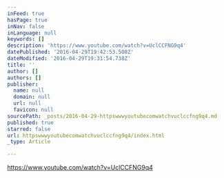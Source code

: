 ```yaml
---
inFeed: true
hasPage: true
inNav: false
inLanguage: null
keywords: []
description: 'https://www.youtube.com/watch?v=UclCCFNG9q4'
datePublished: '2016-04-29T19:42:53.508Z'
dateModified: '2016-04-29T19:31:54.738Z'
title: ''
author: []
authors: []
publisher:
  name: null
  domain: null
  url: null
  favicon: null
sourcePath: _posts/2016-04-29-httpswwwyoutubecomwatchvuclccfng9q4.md
published: true
starred: false
url: httpswwwyoutubecomwatchvuclccfng9q4/index.html
_type: Article

---
```

https://www.youtube.com/watch?v=UclCCFNG9q4